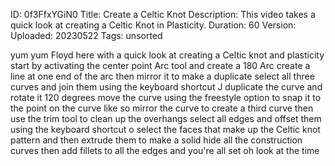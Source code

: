 ID: 0f3FfxYGiN0
Title: Create a Celtic Knot
Description: This video takes a quick look at creating a Celtic Knot in Plasticity.
Duration: 60
Version: 
Uploaded: 20230522
Tags: unsorted

yum yum Floyd here with a quick look at
creating a Celtic knot and plasticity
start by activating the center point Arc
tool and create a 180 Arc create a line
at one end of the arc then mirror it to
make a duplicate
select all three curves and join them
using the keyboard shortcut J duplicate
the curve and rotate it 120 degrees
move the curve using the freestyle
option to snap it to the point on the
curve like so
mirror the curve to create a third curve
then use the trim tool to clean up the
overhangs
select all edges and offset them using
the keyboard shortcut o
select the faces that make up the Celtic
knot pattern and then extrude them to
make a solid
hide all the construction curves then
add fillets to all the edges and you're
all set
oh look at the time
